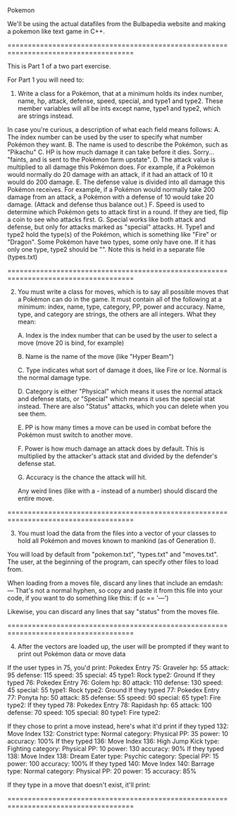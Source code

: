 Pokemon

We'll be using the actual datafiles from the Bulbapedia website and
making a pokemon like text game in C++.

=====================================================================================

This is Part 1 of a two part exercise.

For Part 1 you will need to:

1) Write a class for a Pokémon, that at a minimum holds its index number,
name, hp, attack, defense, speed, special, and type1 and type2. These member
variables will all be ints except name, type1 and type2, which are strings
instead.

In case you're curious, a description of what each field means follows:
    A. The index number can be used by the user to specify what number Pokémon they want.
    B. The name is used to describe the Pokémon, such as "Pikachu"
    C. HP is how much damage it can take before it dies. Sorry... "faints, and is
    sent to the Pokémon farm upstate".
    D. The attack value is multiplied to all damage this Pokémon does. For
    example, if a Pokémon would normally do 20 damage with an attack, if it had an
    attack of 10 it would do 200 damage.
    E. The defense value is divided into all damage this Pokémon receives. For
    example, if a Pokémon would normally take 200 damage from an attack, a Pokémon
    with a defense of 10 would take 20 damage. (Attack and defense thus balance
            out.)
    F. Speed is used to determine which Pokémon gets to attack first in a round.
    If they are tied, flip a coin to see who attacks first.
    G. Special works like both attack and defense, but only for attacks marked as
    "special" attacks.
    H. Type1 and type2 hold the type(s) of the Pokémon, which is something like
    "Fire" or "Dragon". Some Pokémon have two types, some only have one. If it has
    only one type, type2 should be "". Note this is held in a separate file
(types.txt)

=====================================================================================

2) You must write a class for moves, which is to say all possible moves that a
Pokémon can do in the game. It must contain all of the following at a minimum:
index, name, type, category, PP, power and accuracy. Name, type, and category
are strings, the others are all integers. What they mean:

    A. Index is the index number that can be used by the user to select a move
(move 20 is bind, for example)

    B. Name is the name of the move (like "Hyper Beam")

    C. Type indicates what sort of damage it does, like Fire or Ice. Normal is the normal damage type.

    D. Category is either "Physical" which means it uses the normal attack and
    defense stats, or "Special" which means it uses the special stat instead.
    There are also "Status" attacks, which you can delete when you see them.

    E. PP is how many times a move can be used in combat before the Pokémon must
    switch to another move.

    F. Power is how much damage an attack does by default.  This is multiplied by
    the attacker's attack stat and divided by the defender's defense stat.

    G. Accuracy is the chance the attack will hit.

    Any weird lines (like with a - instead of a number) should discard the entire
    move.

=====================================================================================

3) You must load the data from the files into a vector of your classes to hold
all Pokémon and moves known to mankind (as of Generation I).

You will load by default from "pokemon.txt", "types.txt" and "moves.txt".
The user, at the beginning of the program, can specify other files to load
from.

When loading from a moves file, discard any lines that include an emdash: —
That's not a normal hyphen, so copy and paste it from this file into your
code, if you want to do something like this: if (c == '—')

Likewise, you can discard any lines that say "status" from the moves file.

=====================================================================================

4) After the vectors are loaded up, the user will be prompted if they want to
print out Pokémon data or move data

If the user types in 75, you'd print:
Pokedex Entry 75: Graveler hp: 55 attack: 95 defense: 115 speed: 35 special: 45 type1: Rock type2: Ground
If they typed 76:
Pokedex Entry 76: Golem hp: 80 attack: 110 defense: 130 speed: 45 special: 55 type1: Rock type2: Ground
If they typed 77:
Pokedex Entry 77: Ponyta hp: 50 attack: 85 defense: 55 speed: 90 special: 65 type1: Fire type2:
If they typed 78:
Pokedex Entry 78: Rapidash hp: 65 attack: 100 defense: 70 speed: 105 special: 80 type1: Fire type2:

If they chose to print a move instead, here's what it'd print if they typed
132:
Move Index 132: Constrict  type: Normal category: Physical PP: 35 power: 10 accuracy: 100%
If they typed 136:
Move Index 136: High Jump Kick  type: Fighting category: Physical PP: 10 power: 130 accuracy: 90%
If they typed 138:
Move Index 138: Dream Eater  type: Psychic category: Special PP: 15 power: 100 accuracy: 100%
If they typed 140:
Move Index 140: Barrage  type: Normal category: Physical PP: 20 power: 15 accuracy: 85%

If they type in a move that doesn't exist, it'll print:

=====================================================================================

